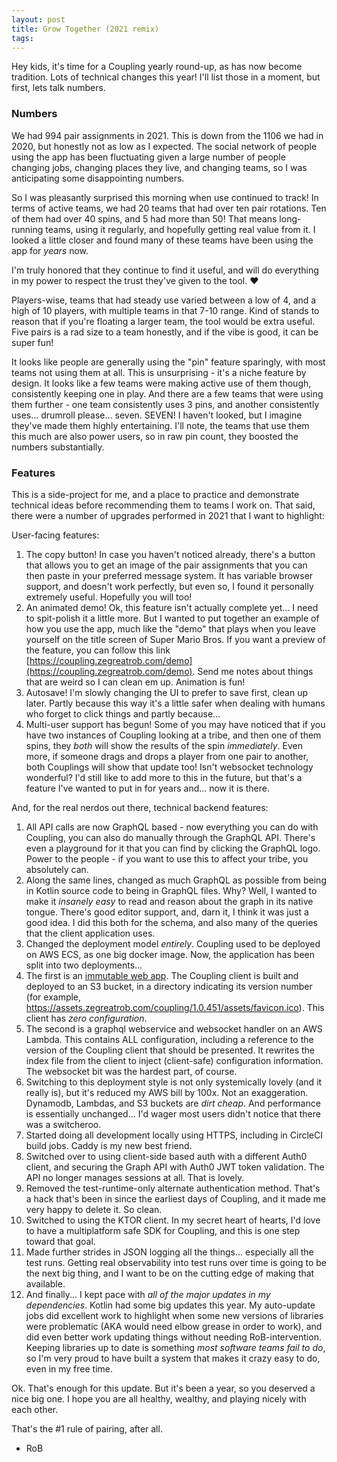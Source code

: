 ```yaml
---
layout: post
title: Grow Together (2021 remix)
tags:
---
```


Hey kids, it's time for a Coupling yearly round-up, as has now become tradition. Lots of technical changes this year! I'll list those in a moment, but first, lets talk numbers.

### Numbers

We had 994 pair assignments in 2021. This is down from the 1106 we had in 2020, but honestly not as low as I expected. The social network of people using the app has been fluctuating given a large number of people changing jobs, changing places they live, and changing teams, so I was anticipating some disappointing numbers.

So I was pleasantly surprised this morning when use continued to track! In terms of active teams, we had 20 teams that had over ten pair rotations. Ten of them had over 40 spins, and 5 had more than 50! That means long-running teams, using it regularly, and hopefully getting real value from it. I looked a little closer and found many of these teams have been using the app for *years* now.

I'm truly honored that they continue to find it useful, and will do everything in my power to respect the trust they've given to the tool. 
:heart:

Players-wise, teams that had steady use varied between a low of 4, and a high of 10 players, with multiple teams in that 7-10 range. Kind of stands to reason that if you're floating a larger team, the tool would be extra useful. Five pairs is a rad size to a team honestly, and if the vibe is good, it can be super fun!

It looks like people are generally using the "pin" feature sparingly, with most teams not using them at all. This is unsurprising - it's a niche feature by design. It looks like a few teams were making active use of them though, consistently keeping one in play. And there are a few teams that were using them further - one team consistently uses 3 pins, and another consistently uses... drumroll please... seven. SEVEN! I haven't looked, but I imagine they've made them highly entertaining. I'll note, the teams that use them this much are also power users, so in raw pin count, they boosted the numbers substantially.

### Features

This is a side-project for me, and a place to practice and demonstrate technical ideas before recommending them to teams I work on. That said, there were a number of upgrades performed in 2021 that I want to highlight:

User-facing features:

1. The copy button! In case you haven't noticed already, there's a button that allows you to get an image of the pair assignments that you can then paste in your preferred message system. It has variable browser support, and doesn't work perfectly, but even so, I found it personally extremely useful. Hopefully you will too!
2. An animated demo! Ok, this feature isn't actually complete yet... I need to spit-polish it a little more. But I wanted to put together an example of how you use the app, much like the "demo" that plays when you leave yourself on the title screen of Super Mario Bros. If you want a preview of the feature, you can follow this link [https://coupling.zegreatrob.com/demo](https://coupling.zegreatrob.com/demo). Send me notes about things that are weird so I can clean em up. Animation is fun!
3. Autosave! I'm slowly changing the UI to prefer to save first, clean up later. Partly because this way it's a little safer when dealing with humans who forget to click things and partly because...
4. Multi-user support has begun! Some of you may have noticed that if you have two instances of Coupling looking at a tribe, and then one of them spins, they *both* will show the results of the spin *immediately*. Even more, if someone drags and drops a player from one pair to another, both Couplings will show that update too! Isn't websocket technology wonderful? I'd still like to add more to this in the future, but that's a feature I've wanted to put in for years and... now it is there. 

And, for the real nerdos out there, technical backend features:

1. All API calls are now GraphQL based - now everything you can do with Coupling, you can also do manually through the GraphQL API. There's even a playground for it that you can find by clicking the GraphQL logo. Power to the people - if you want to use this to affect your tribe, you absolutely can.
2. Along the same lines, changed as much GraphQL as possible from being in Kotlin source code to being in GraphQL files. Why? Well, I wanted to make it *insanely easy* to read and reason about the graph in its native tongue. There's good editor support, and, darn it, I think it was just a good idea. I did this both for the schema, and also many of the queries that the client application uses.
3. Changed the deployment model *entirely*. Coupling used to be deployed on AWS ECS, as one big docker image. Now, the application has been split into two deployments...
4. The first is an [immutable web app](https://immutablewebapps.org). The Coupling client is built and deployed to an S3 bucket, in a directory indicating its version number (for example, https://assets.zegreatrob.com/coupling/1.0.451/assets/favicon.ico). This client has *zero configuration*.
5. The second is a graphql webservice and websocket handler on an AWS Lambda. This contains ALL configuration, including a reference to the version of the Coupling client that should be presented. It rewrites the index file from the client to inject (client-safe) configuration information. The websocket bit was the hardest part, of course.
6. Switching to this deployment style is not only systemically lovely (and it really is), but it's reduced my AWS bill by 100x. Not an exaggeration. Dynamodb, Lambdas, and S3 buckets are *dirt cheap*. And performance is essentially unchanged... I'd wager most users didn't notice that there was a switcheroo.
7. Started doing all development locally using HTTPS, including in CircleCI build jobs. Caddy is my new best friend.
8. Switched over to using client-side based auth with a different Auth0 client, and securing the Graph API with Auth0 JWT token validation. The API no longer manages sessions at all. That is lovely.
9. Removed the test-runtime-only alternate authentication method. That's a hack that's been in since the earliest days of Coupling, and it made me very happy to delete it. So clean.
10. Switched to using the KTOR client. In my secret heart of hearts, I'd love to have a multiplatform safe SDK for Coupling, and this is one step toward that goal.
11. Made further strides in JSON logging all the things... especially all the test runs. Getting real observability into test runs over time is going to be the next big thing, and I want to be on the cutting edge of making that available.
12. And finally... I kept pace with *all of the major updates in my dependencies*. Kotlin had some big updates this year. My auto-update jobs did excellent work to highlight when some new versions of libraries were problematic (AKA would need elbow grease in order to work), and did even better work updating things without needing RoB-intervention. Keeping libraries up to date is something *most software teams fail to do*, so I'm very proud to have built a system that makes it crazy easy to do, even in my free time.

Ok. That's enough for this update. But it's been a year, so you deserved a nice big one. I hope you are all healthy, wealthy, and playing nicely with each other.

That's the #1 rule of pairing, after all.

- RoB